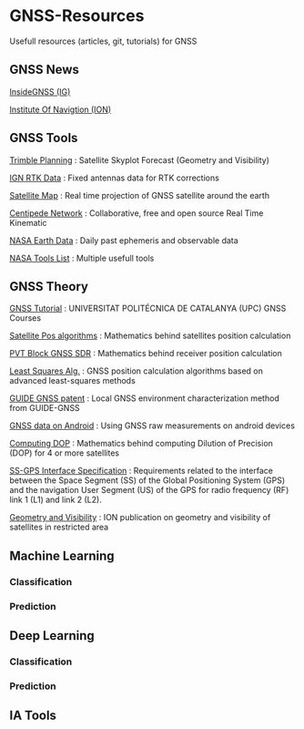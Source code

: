 # GNSS-Resources
Usefull resources (articles, git, tutorials) for GNSS

## GNSS News

[InsideGNSS (IG)](https://insidegnss.com/)

[Institute Of Navigtion (ION)](https://www.ion.org/)

## GNSS Tools

[Trimble Planning](https://www.gnssplanning.com/#/skyplot) : Satellite Skyplot Forecast (Geometry and Visibility)

[IGN RTK Data](https://rgp.ign.fr/DONNEES/diffusion/) : Fixed antennas data for RTK corrections

[Satellite Map](https://satellitemap.space/?constellation=GPS) : Real time projection of GNSS satellite around the earth

[Centipede Network](https://docs.centipede.fr/) : Collaborative, free and open source Real Time Kinematic

[NASA Earth Data](https://cddis.nasa.gov/archive/gnss/data/daily/) : Daily past ephemeris and observable data

[NASA Tools List](https://ssd.jpl.nasa.gov/tools/) : Multiple usefull tools

## GNSS Theory

[GNSS Tutorial](https://gage.upc.edu/en/learning-materials/software-tools/glab-tool-suite/glab-tutorials/gnss-tutorials) : UNIVERSITAT POLITÉCNICA DE CATALANYA (UPC) GNSS Courses

[Satellite Pos algorithms](https://ascelibrary.org/doi/pdf/10.1061/9780784411506.ap03) : Mathematics behind satellites position calculation

[PVT Block GNSS SDR](https://gnss-sdr.org/docs/sp-blocks/pvt/) : Mathematics behind receiver position calculation

[Least Squares Alg.](https://theses.hal.science/tel-01871943/document) : GNSS position calculation algorithms based on advanced least-squares methods

[GUIDE GNSS patent](https://patents.google.com/patent/WO2021001489A1/fr?oq=WO2021001489A1) : Local GNSS environment characterization method from GUIDE-GNSS

[GNSS data on Android](https://www.euspa.europa.eu/system/files/reports/gnss_raw_measurement_web_0.pdf) : Using GNSS raw measurements on android devices

[Computing DOP](https://www.inventeksys.com/computing-dilution-of-precision-dop-for-gps/) : Mathematics behind computing Dilution of Precision (DOP) for 4 or more satellites

[SS-GPS Interface Specification](https://www.gps.gov/technical/icwg/IS-GPS-200L.pdf) : Requirements related to the interface between the Space Segment (SS) of the Global Positioning System (GPS) and the navigation User Segment (US) of the GPS for radio frequency (RF) link 1 (L1) and link 2 (L2).

[Geometry and Visibility](https://www.ion.org/publications/abstract.cfm?articleID=6048) : ION publication on geometry and visibility of satellites in restricted area




## Machine Learning

### Classification

### Prediction



## Deep Learning

### Classification

### Prediction



## IA Tools
